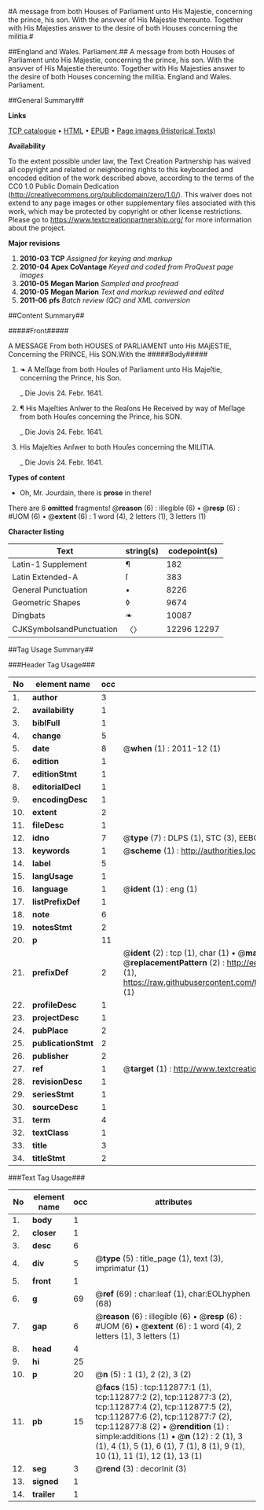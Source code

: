 #A message from both Houses of Parliament unto His Majestie, concerning the prince, his son. With the ansvver of His Majestie thereunto. Together with His Majesties answer to the desire of both Houses concerning the militia.#

##England and Wales. Parliament.##
A message from both Houses of Parliament unto His Majestie, concerning the prince, his son. With the ansvver of His Majestie thereunto. Together with His Majesties answer to the desire of both Houses concerning the militia.
England and Wales. Parliament.

##General Summary##

**Links**

[TCP catalogue](http://www.ota.ox.ac.uk/tcp/)  • 
[HTML](http://tei.it.ox.ac.uk/tcp/Texts-HTML/free/A82/A82892.html)  • 
[EPUB](http://tei.it.ox.ac.uk/tcp/Texts-EPUB/free/A82/A82892.epub) • 
[Page images (Historical Texts)](https://historicaltexts.jisc.ac.uk/eebo-99860752e)

**Availability**

To the extent possible under law, the Text Creation Partnership has waived all copyright and related or neighboring rights to this keyboarded and encoded edition of the work described above, according to the terms of the CC0 1.0 Public Domain Dedication (http://creativecommons.org/publicdomain/zero/1.0/). This waiver does not extend to any page images or other supplementary files associated with this work, which may be protected by copyright or other license restrictions. Please go to https://www.textcreationpartnership.org/ for more information about the project.

**Major revisions**

1. __2010-03__ __TCP__ *Assigned for keying and markup*
1. __2010-04__ __Apex CoVantage__ *Keyed and coded from ProQuest page images*
1. __2010-05__ __Megan Marion__ *Sampled and proofread*
1. __2010-05__ __Megan Marion__ *Text and markup reviewed and edited*
1. __2011-06__ __pfs__ *Batch review (QC) and XML conversion*

##Content Summary##

#####Front#####

A MESSAGE From both HOUSES of PARLIAMENT unto His MAjESTIE, Concerning the PRINCE, His SON.With the
#####Body#####

1. ❧ A Meſſage from both Houſes of Parliament unto His Majeſtie, concerning the Prince, his Son.

    _ Die Jovis 24. Febr. 1641.

1. ¶ His Majeſties Anſwer to the Reaſons He Received by way of Meſſage from both Houſes concerning the Prince, his SON.

    _ Die Jovis 24. Febr. 1641.

1. His Majeſties Anſwer to both Houſes concerning the MILITIA.

    _ Die Jovis 24. Febr. 1641.

**Types of content**

  * Oh, Mr. Jourdain, there is **prose** in there!

There are 6 **omitted** fragments! 
 @__reason__ (6) : illegible (6)  •  @__resp__ (6) : #UOM (6)  •  @__extent__ (6) : 1 word (4), 2 letters (1), 3 letters (1)

**Character listing**


|Text|string(s)|codepoint(s)|
|---|---|---|
|Latin-1 Supplement|¶|182|
|Latin Extended-A|ſ|383|
|General Punctuation|•|8226|
|Geometric Shapes|◊|9674|
|Dingbats|❧|10087|
|CJKSymbolsandPunctuation|〈〉|12296 12297|

##Tag Usage Summary##

###Header Tag Usage###

|No|element name|occ|attributes|
|---|---|---|---|
|1.|__author__|3||
|2.|__availability__|1||
|3.|__biblFull__|1||
|4.|__change__|5||
|5.|__date__|8| @__when__ (1) : 2011-12 (1)|
|6.|__edition__|1||
|7.|__editionStmt__|1||
|8.|__editorialDecl__|1||
|9.|__encodingDesc__|1||
|10.|__extent__|2||
|11.|__fileDesc__|1||
|12.|__idno__|7| @__type__ (7) : DLPS (1), STC (3), EEBO-CITATION (1), PROQUEST (1), VID (1)|
|13.|__keywords__|1| @__scheme__ (1) : http://authorities.loc.gov/ (1)|
|14.|__label__|5||
|15.|__langUsage__|1||
|16.|__language__|1| @__ident__ (1) : eng (1)|
|17.|__listPrefixDef__|1||
|18.|__note__|6||
|19.|__notesStmt__|2||
|20.|__p__|11||
|21.|__prefixDef__|2| @__ident__ (2) : tcp (1), char (1)  •  @__matchPattern__ (2) : ([0-9\-]+):([0-9IVX]+) (1), (.+) (1)  •  @__replacementPattern__ (2) : http://eebo.chadwyck.com/downloadtiff?vid=$1&page=$2 (1), https://raw.githubusercontent.com/textcreationpartnership/Texts/master/tcpchars.xml#$1 (1)|
|22.|__profileDesc__|1||
|23.|__projectDesc__|1||
|24.|__pubPlace__|2||
|25.|__publicationStmt__|2||
|26.|__publisher__|2||
|27.|__ref__|1| @__target__ (1) : http://www.textcreationpartnership.org/docs/. (1)|
|28.|__revisionDesc__|1||
|29.|__seriesStmt__|1||
|30.|__sourceDesc__|1||
|31.|__term__|4||
|32.|__textClass__|1||
|33.|__title__|3||
|34.|__titleStmt__|2||


###Text Tag Usage###

|No|element name|occ|attributes|
|---|---|---|---|
|1.|__body__|1||
|2.|__closer__|1||
|3.|__desc__|6||
|4.|__div__|5| @__type__ (5) : title_page (1), text (3), imprimatur (1)|
|5.|__front__|1||
|6.|__g__|69| @__ref__ (69) : char:leaf (1), char:EOLhyphen (68)|
|7.|__gap__|6| @__reason__ (6) : illegible (6)  •  @__resp__ (6) : #UOM (6)  •  @__extent__ (6) : 1 word (4), 2 letters (1), 3 letters (1)|
|8.|__head__|4||
|9.|__hi__|25||
|10.|__p__|20| @__n__ (5) : 1 (1), 2 (2), 3 (2)|
|11.|__pb__|15| @__facs__ (15) : tcp:112877:1 (1), tcp:112877:2 (2), tcp:112877:3 (2), tcp:112877:4 (2), tcp:112877:5 (2), tcp:112877:6 (2), tcp:112877:7 (2), tcp:112877:8 (2)  •  @__rendition__ (1) : simple:additions (1)  •  @__n__ (12) : 2 (1), 3 (1), 4 (1), 5 (1), 6 (1), 7 (1), 8 (1), 9 (1), 10 (1), 11 (1), 12 (1), 13 (1)|
|12.|__seg__|3| @__rend__ (3) : decorInit (3)|
|13.|__signed__|1||
|14.|__trailer__|1||
